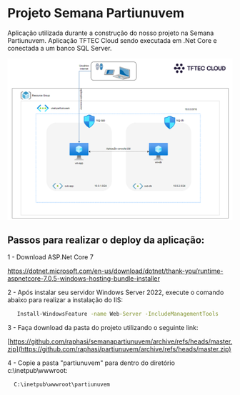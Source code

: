 # Projeto Semana Partiunuvem

Aplicação utilizada durante a construção do nosso projeto na Semana Partiunuvem.
Aplicação TFTEC Cloud sendo executada em .Net Core e conectada a um banco SQL Server.

![TFTEC Cloud](https://github.com/raphasi/partiunuvem/blob/master/EstruturaApp_IaaS.png "Semana Partikunuvem")


## Passos para realizar o deploy da aplicação:
1 - Download ASP.Net Core 7

https://dotnet.microsoft.com/en-us/download/dotnet/thank-you/runtime-aspnetcore-7.0.5-windows-hosting-bundle-installer

2 - Após instalar seu servidor Windows Server 2022, execute o comando abaixo para realizar a instalação do IIS:


```cmd
   Install-WindowsFeature -name Web-Server -IncludeManagementTools

```
3 - Faça download da pasta do projeto utilizando o seguinte link:


   [https://github.com/raphasi/semanapartiunuvem/archive/refs/heads/master.zip](https://github.com/raphasi/partiunuvem/archive/refs/heads/master.zip)

4 - Copie a pasta "partiunuvem" para dentro do diretório c:\inetpub\wwwroot:
```cmd
  C:\inetpub\wwwroot\partiunuvem 
  
```
